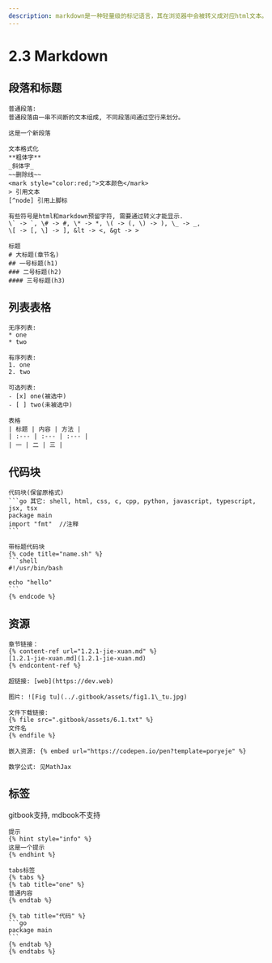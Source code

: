 ```yaml
---
description: markdown是一种轻量级的标记语言，其在浏览器中会被转义成对应html文本。
---
```


# 2.3 Markdown

## 段落和标题

```
普通段落:
普通段落由一串不间断的文本组成, 不同段落间通过空行来划分。

这是一个新段落

文本格式化
**粗体字**
_斜体字_
~~删除线~~
<mark style="color:red;">文本颜色</mark>
> 引用文本
[^node] 引用上脚标

有些符号是html和markdown预留字符, 需要通过转义才能显示.
\` -> `, \# -> #, \* -> *, \( -> (, \) -> ), \_ -> _, 
\[ -> [, \] -> ], &lt -> <, &gt -> >

标题
# 大标题(章节名)
## 一号标题(h1)
### 二号标题(h2)
#### 三号标题(h3)
```

## 列表表格

```
无序列表: 
* one
* two

有序列表:
1. one
2. two

可选列表: 
- [x] one(被选中)
- [ ] two(未被选中)

表格
| 标题 | 内容 | 方法 |
| :--- | :--- | :--- |
| 一 | 二 | 三 |
```

## 代码块

````
代码块(保留原格式)
```go 其它: shell, html, css, c, cpp, python, javascript, typescript, jsx, tsx
package main
import "fmt"  //注释
```

带标题代码块
{% code title="name.sh" %}
```shell
#!/usr/bin/bash

echo "hello"
```
{% endcode %}
````

## 资源

```
章节链接：
{% content-ref url="1.2.1-jie-xuan.md" %}
[1.2.1-jie-xuan.md](1.2.1-jie-xuan.md)
{% endcontent-ref %}

超链接: [web](https://dev.web)

图片: ![Fig tu](../.gitbook/assets/fig1.1\_tu.jpg)

文件下载链接:
{% file src=".gitbook/assets/6.1.txt" %}
文件名
{% endfile %}

嵌入资源: {% embed url="https://codepen.io/pen?template=poryeje" %}

数学公式: 见MathJax
```

## 标签

gitbook支持, mdbook不支持

````
提示
{% hint style="info" %}
这是一个提示
{% endhint %}

tabs标签
{% tabs %}
{% tab title="one" %}
普通内容
{% endtab %}

{% tab title="代码" %}
```go
package main
```
{% endtab %}
{% endtabs %}
````